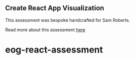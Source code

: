## Create React App Visualization

This assessment was bespoke handcrafted for Sam Roberts.

Read more about this assessment [here](https://react.eogresources.com)
# eog-react-assessment
